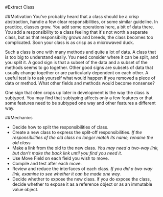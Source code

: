 #Extract Class

##Motivation
You've probably heard that a class should be a crisp abstraction, handle a few clear responsibilities, or some similar guideline. In practice, classes grow. You add some operations here, a bit of data there. You add a responsibility to a class feeling that it's not worth a separate class, but as that responsibility grows and breeds, the class becomes too complicated. Soon your class is as crisp as a microwaved duck.

Such a class is one with many methods and quite a lot of data. A class that is too big to understand easily. You need consider where it can be split, and you split it. A good sign is that a subset of the data and a subset of the methods seems to go together. Other good signs are subsets of data that usually change together or are particularly dependent on each other. A useful test is to ask yourself what would happen if you removed a piece of data or method. What other fields and methods would become nonsense?

One sign that ofen crops up later in development is the way the class is subtyped. You may find that subtyping affects only a few features or that some features need to be subtyped one way and other features a different way.

##Mechanics

- Decide how to split the responsibilities of class.
- Create a new class to express the split-off responsibilities.
  *If the responsibilities of the old class no longer match its name, rename the old class*
- Make a link from the old to the new class.
  *You may need a two-way link, but don't make the back link until you find you need it.*
- Use Move Field on each field you wish to move.
- Compile and test after each move.
- Review and reduce the interfaces of each class.
  *If you did a two-way link, examine to see whether it can be made one way.*
- Decide whether to expose the new class. If you do expose the class, decide whether to expose it as a reference object or as an immutable value object.